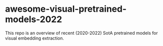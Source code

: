# awesome-visual-pretrained-models-2022
This repo is an overview of recent (2020-2022) SotA pretrained models for visual embedding extraction.
